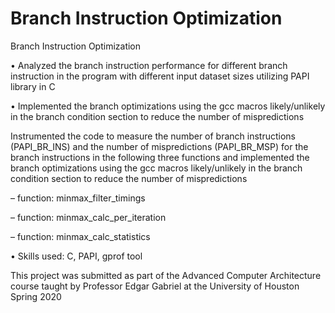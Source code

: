 # Branch Instruction Optimization

Branch Instruction Optimization

•	Analyzed the branch instruction performance for different branch instruction in the program with different input dataset sizes utilizing PAPI library in C

•	Implemented the branch optimizations using the gcc macros likely/unlikely in the branch condition section to reduce the number of mispredictions



Instrumented the code to measure the number of branch instructions 
(PAPI_BR_INS) and the number of mispredictions (PAPI_BR_MSP) for the branch instructions
in the following three functions and implemented the branch optimizations using the gcc macros 
likely/unlikely in the branch condition section to reduce the number of mispredictions

– function: minmax_filter_timings

– function: minmax_calc_per_iteration

– function: minmax_calc_statistics

•	Skills used: C, PAPI, gprof tool

This project was submitted as part of the Advanced Computer Architecture course taught by Professor Edgar Gabriel at the University of Houston Spring 2020


